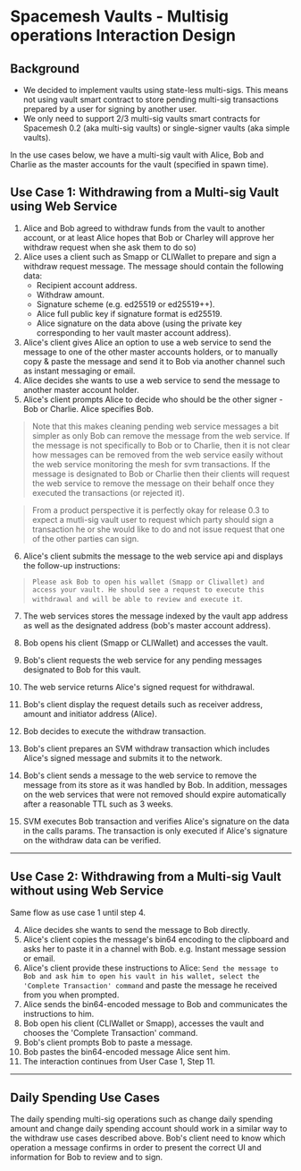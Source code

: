 # Spacemesh Vaults - Multisig operations Interaction Design

## Background
- We decided to implement vaults using state-less multi-sigs. This means not using vault smart contract to store pending multi-sig transactions prepared by a user for signing by another user.
- We only need to support 2/3 multi-sig vaults smart contracts for Spacemesh 0.2 (aka multi-sig vaults) or single-signer vaults (aka simple vaults).

In the use cases below, we have a multi-sig vault with Alice, Bob and Charlie as the master accounts for the vault (specified in spawn time).

## Use Case 1: Withdrawing from a Multi-sig Vault using Web Service

1. Alice and Bob agreed to withdraw funds from the vault to another account, or at least Alice hopes that Bob or Charley will approve her withdraw request when she ask them to do so)
1. Alice uses a client such as Smapp or CLIWallet to prepare and sign a withdraw request message. The message should contain the following data:
    - Recipient account address.
    - Withdraw amount.
    - Signature scheme (e.g. ed25519 or ed25519++).
    - Alice full public key if signature format is ed25519.
    - Alice signature on the data above (using the private key corresponding to her vault master account address).
1. Alice's client gives Alice an option to use a web service to send the message to one of the other master accounts holders, or to manually copy & paste the message and send it to Bob via another channel such as instant messaging or email.
1. Alice decides she wants to use a web service to send the message to another master account holder.
1. Alice's client prompts Alice to decide who should be the other signer - Bob or Charlie. Alice specifies Bob.

> Note that this makes cleaning pending web service messages a bit simpler as only Bob can remove the message from the web service.  If the message is not specifically to Bob or to Charlie, then it is not clear how messages can be removed from the web service easily without the web service monitoring the mesh for svm transactions. If the message is designated to Bob or Charlie then their clients will request the web service to remove the message on their behalf once they executed the transactions (or rejected it).

> From a product perspective it is perfectly okay for release 0.3 to expect a mutli-sig vault user to request which party should sign a transaction he or she would like to do and not issue request that one of the other parties can sign.

6. Alice's client submits the message to the web service api and displays the follow-up instructions:

> `Please ask Bob to open his wallet (Smapp or Cliwallet) and access your vault. He should see a request to execute this withdrawal and will be able to review and execute it`.

7. The web services stores the message indexed by the vault app address as well as the designated address (bob's master account address).

8. Bob opens his client (Smapp or CLIWallet) and accesses the vault.
9. Bob's client requests the web service for any pending messages designated to Bob for this vault.
10. The web service returns Alice's signed request for withdrawal.
11. Bob's client display the request details such as receiver address, amount and initiator address (Alice).
11. Bob decides to execute the withdraw transaction.
12. Bob's client prepares an SVM withdraw transaction which includes Alice's signed message and submits it to the network.
13. Bob's client sends a message to the web service to remove the message from its store as it was handled by Bob. In addition, messages on the web services that were not removed should expire automatically after a reasonable TTL such as 3 weeks.
14. SVM executes Bob transaction and verifies Alice's signature on the data in the calls params. The transaction is only executed if Alice's signature on the withdraw data can be verified.

---

## Use Case 2: Withdrawing from a Multi-sig Vault without using Web Service

Same flow as use case 1 until step 4.

4. Alice decides she wants to send the message to Bob directly.
5. Alice's client copies the message's bin64 encoding to the clipboard and asks her to paste it in a channel with Bob. e.g. Instant message session or email.
6. Alice's client provide these instructions to Alice:
`Send the message to Bob and ask him to open his vault in his wallet, select the 'Complete Transaction' command` and paste the message he received from you when prompted.
7. Alice sends the bin64-encoded message to Bob and communicates the instructions to him.
8. Bob open his client (CLIWallet or Smapp), accesses the vault and chooses the 'Complete Transaction' command.
9. Bob's client prompts Bob to paste a message.
10. Bob pastes the bin64-encoded message Alice sent him.
11. The interaction continues from User Case 1, Step 11.

---

## Daily Spending Use Cases
The daily spending multi-sig operations such as change daily spending amount and change daily spending account should work in a similar way to the withdraw use cases described above. Bob's client need to know which operation a message confirms in order to present the correct UI and information for Bob to review and to sign.
